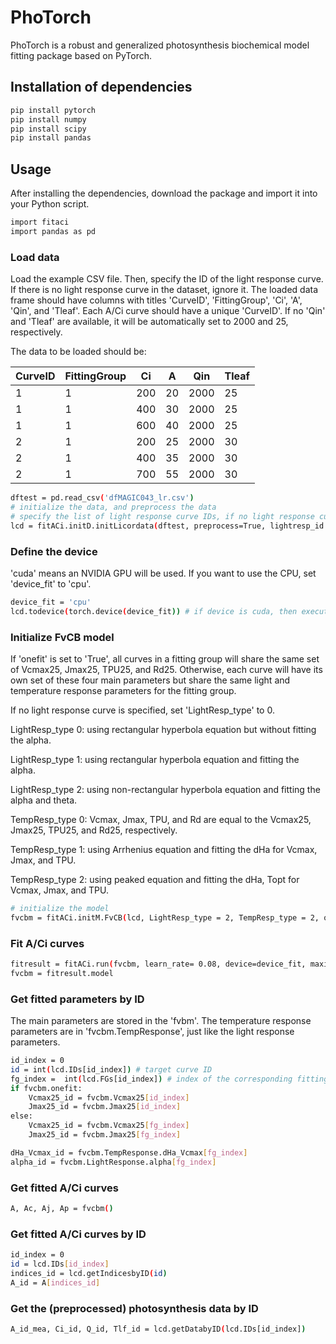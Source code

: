 # PhoTorch

PhoTorch is a robust and generalized photosynthesis biochemical model fitting package based on PyTorch.

## Installation of dependencies
```bash
pip install pytorch
pip install numpy
pip install scipy
pip install pandas
```
## Usage
After installing the dependencies, download the package and import it into your Python script.

```bash
import fitaci
import pandas as pd
```
### Load data
Load the example CSV file. Then, specify the ID of the light response curve. If there is no light response curve in the dataset, ignore it.
The loaded data frame should have columns with titles 'CurveID', 'FittingGroup', 'Ci', 'A', 'Qin', and 'Tleaf'. Each A/Ci curve should have a unique 'CurveID'.
If no 'Qin' and 'Tleaf' are available, it will be automatically set to 2000 and 25, respectively.

The data to be loaded should be:

| CurveID | FittingGroup | Ci  | A  | Qin  | Tleaf |
|---------|--------------|-----|----|------|-------|
| 1       | 1            | 200 | 20 | 2000 | 25    |
| 1       | 1            | 400 | 30 | 2000 | 25    |
| 1       | 1            | 600 | 40 | 2000 | 25    |
| 2       | 1            | 200 | 25 | 2000 | 30    |
| 2       | 1            | 400 | 35 | 2000 | 30    |
| 2       | 1            | 700 | 55 | 2000 | 30    |

```bash
dftest = pd.read_csv('dfMAGIC043_lr.csv')
# initialize the data, and preprocess the data
# specify the list of light response curve IDs, if no light response curve, input "lightresp_id = None"
lcd = fitACi.initD.initLicordata(dftest, preprocess=True, lightresp_id = [118])
```
### Define the device
'cuda' means an NVIDIA GPU will be used. If you want to use the CPU, set 'device_fit' to 'cpu'.
```bash
device_fit = 'cpu'
lcd.todevice(torch.device(device_fit)) # if device is cuda, then execute this line
```
### Initialize FvCB model
If 'onefit' is set to 'True', all curves in a fitting group will share the same set of Vcmax25, Jmax25, TPU25, and Rd25.
Otherwise, each curve will have its own set of these four main parameters but share the same light and temperature response parameters for the fitting group.

If no light response curve is specified, set 'LightResp_type' to 0.

LightResp_type 0: using rectangular hyperbola equation but without fitting the alpha.

LightResp_type 1: using rectangular hyperbola equation and fitting the alpha.

LightResp_type 2: using non-rectangular hyperbola equation and fitting the alpha and theta.

TempResp_type 0: Vcmax, Jmax, TPU, and Rd are equal to the Vcmax25, Jmax25, TPU25, and Rd25, respectively.

TempResp_type 1: using Arrhenius equation and fitting the dHa for Vcmax, Jmax, and TPU.

TempResp_type 2: using peaked equation and fitting the dHa, Topt for Vcmax, Jmax, and TPU.

```bash
# initialize the model
fvcbm = fitACi.initM.FvCB(lcd, LightResp_type = 2, TempResp_type = 2, onefit = False, fitgm=False)
```
### Fit A/Ci curves
```bash
fitresult = fitACi.run(fvcbm, learn_rate= 0.08, device=device_fit, maxiteration = 20000, minloss= 1, recordweightsTF=False)
fvcbm = fitresult.model
```
### Get fitted parameters by ID
The main parameters are stored in the 'fvbm'. The temperature response parameters are in 'fvcbm.TempResponse', just like the light response parameters.
```bash
id_index = 0
id = int(lcd.IDs[id_index]) # target curve ID
fg_index =  int(lcd.FGs[id_index]) # index of the corresponding fitting group
if fvcbm.onefit:
    Vcmax25_id = fvcbm.Vcmax25[id_index]
    Jmax25_id = fvcbm.Jmax25[id_index]
else:
    Vcmax25_id = fvcbm.Vcmax25[fg_index]
    Jmax25_id = fvcbm.Jmax25[fg_index]

dHa_Vcmax_id = fvcbm.TempResponse.dHa_Vcmax[fg_index]
alpha_id = fvcbm.LightResponse.alpha[fg_index]
```
### Get fitted A/Ci curves
```bash
A, Ac, Aj, Ap = fvcbm()
```

### Get fitted A/Ci curves by ID
```bash
id_index = 0
id = lcd.IDs[id_index]
indices_id = lcd.getIndicesbyID(id)
A_id = A[indices_id]
```
### Get the (preprocessed) photosynthesis data by ID
```bash
A_id_mea, Ci_id, Q_id, Tlf_id = lcd.getDatabyID(lcd.IDs[id_index])
```
